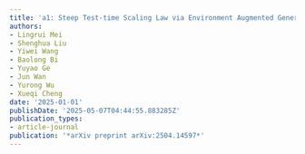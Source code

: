 ```yaml
---
title: 'a1: Steep Test-time Scaling Law via Environment Augmented Generation'
authors:
- Lingrui Mei
- Shenghua Liu
- Yiwei Wang
- Baolong Bi
- Yuyao Ge
- Jun Wan
- Yurong Wu
- Xueqi Cheng
date: '2025-01-01'
publishDate: '2025-05-07T04:44:55.883285Z'
publication_types:
- article-journal
publication: '*arXiv preprint arXiv:2504.14597*'
---
```


